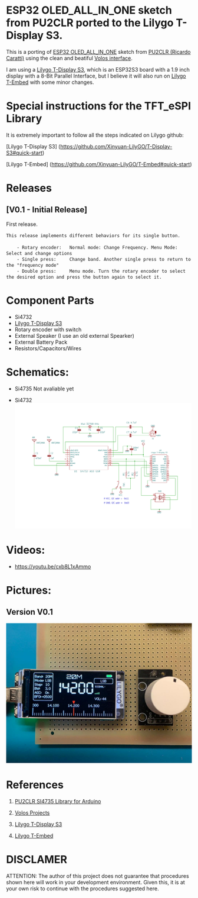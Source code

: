 # ESP32 OLED_ALL_IN_ONE sketch from PU2CLR ported to the Lilygo T-Display S3.

This is a porting of [ESP32 OLED_ALL_IN_ONE](https://github.com/pu2clr/SI4735/tree/master/examples/SI47XX_06_ESP32/OLED_ALL_IN_ONE) sketch from [PU2CLR (Ricardo Caratti)](https://github.com/pu2clr/SI4735) using the clean and beatiful [Volos interface](https://github.com/VolosR/TEmbedFMRadio).

I am using a [Lilygo T-Display S3](https://github.com/Xinyuan-LilyGO/T-Display-S3), which is an ESP32S3 board with a 1.9 inch display with a 8-Bit Parallel Interface, but I believe it will also run on [Lilygo T-Embed](https://github.com/Xinyuan-LilyGO/T-Embed) with some minor changes.

# Special instructions for the TFT_eSPI Library

It is extremely important to follow all the steps indicated on Lilygo github:

[Lilygo T-Display S3] (https://github.com/Xinyuan-LilyGO/T-Display-S3#quick-start)

[Lilygo T-Embed] (https://github.com/Xinyuan-LilyGO/T-Embed#quick-start)


# Releases

## [V0.1 - Initial Release]

First release.

    This release implements different behaviors for its single button.
        
        - Rotary encoder:   Normal mode: Change Frequency. Menu Mode: Select and change options
        - Single press:     Change band. Another single press to return to the "frequency mode"
        - Double press:     Menu mode. Turn the rotary encoder to select the desired option and press the button again to select it.

# Component Parts

* Si4732
* [Lilygo T-Display S3](https://github.com/Xinyuan-LilyGO/T-Display-S3)
* Rotary encoder with switch
* External Speaker (I use an old external Spearker)
* External Battery Pack
* Resistors/Capacitors/Wires

# Schematics:

* Si4735
Not avaliable yet

* Si4732
![Si4732](../extras/schematics/schematic_lilygo_tdisplay_s3_Si4732.png)

# Videos:

* https://youtu.be/cxb8L1xAmmo

# Pictures:

## Version V0.1

![Si4732](../extras/images/All_in_One_Lilygo_T-Display_front_view.jpeg)

# References

1. [PU2CLR SI4735 Library for Arduino](https://github.com/pu2clr/SI4735)

2. [Volos Projects](https://github.com/VolosR/TEmbedFMRadio)

3. [Lilygo T-Display S3](https://github.com/Xinyuan-LilyGO/T-Display-S3)

4. [Lilygo T-Embed](https://github.com/Xinyuan-LilyGO/T-Embed)

# DISCLAMER

ATTENTION: The author of this project does not guarantee that procedures shown here will work in your development environment.
Given this, it is at your own risk to continue with the procedures suggested here.
